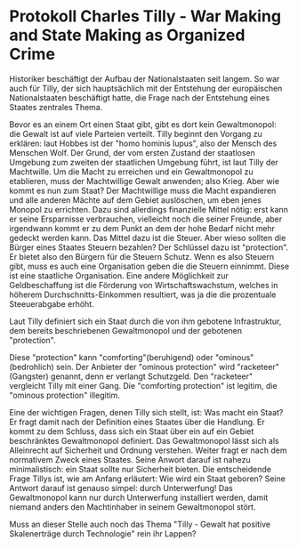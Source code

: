 # Protokoll Charles Tilly - War Making and State Making as Organized Crime

Historiker beschäftigt der Aufbau der Nationalstaaten seit langem.
So war auch für Tilly, der sich hauptsächlich mit der Entstehung der europäischen Nationalstaaten beschäftigt hatte, die Frage nach der Entstehung eines Staates zentrales Thema.

Bevor es an einem Ort einen Staat gibt, gibt es dort kein Gewaltmonopol: die Gewalt ist auf viele Parteien verteilt.
Tilly beginnt den Vorgang zu erklären: laut Hobbes ist der "homo hominis lupus", also der Mensch des Menschen Wolf.
Der Grund, der vom ersten Zustand der staatlosen Umgebung zum zweiten der staatlichen Umgebung führt, ist laut Tilly der Machtwille.
Um die Macht zu erreichen und ein Gewaltmonopol zu etablieren, muss der Machtwillige Gewalt anwenden; also Krieg.
Aber wie kommt es nun zum Staat? Der Machtwillige muss die Macht expandieren und alle anderen Mächte auf dem Gebiet auslöschen, um eben jenes Monopol zu errichten.
Dazu sind allerdings finanzielle Mittel nötig: erst kann er seine Ersparnisse verbrauchen, vielleicht noch die seiner Freunde, aber irgendwann kommt er zu dem Punkt an dem der hohe Bedarf nicht mehr gedeckt werden kann.
Das Mittel dazu ist die Steuer.
Aber wieso sollten die Bürger eines Staates Steuern bezahlen?
Der Schlüssel dazu ist "protection". Er bietet also den Bürgern für die Steuern Schutz.
Wenn es also Steuern gibt, muss es auch eine Organisation geben die die Steuern einnimmt. Diese ist eine staatliche Organisation.
Eine andere Möglichkeit zur Geldbeschaffung ist die Förderung von Wirtschaftswachstum, welches in höherem Durchschnitts-Einkommen resultiert, was ja die die prozentuale Steeuerabgabe erhöht.

Laut Tilly definiert sich ein Staat durch die von ihm gebotene Infrastruktur, dem bereits beschriebenen Gewaltmonopol und der gebotenen "protection".

Diese "protection" kann "comforting"(beruhigend) oder "ominous"(bedrohlich) sein.
Der Anbieter der "ominous protection" wird "racketeer"(Gangster) genannt, denn er verlangt Schutzgeld.
Den "racketeer" vergleicht Tilly mit einer Gang.
Die "comforting protection" ist legitim, die "ominous protection" illegitim.

Eine der wichtigen Fragen, denen Tilly sich stellt, ist: Was macht ein Staat?
Er fragt damit nach der Definition eines Staates über die Handlung.
Er kommt zu dem Schluss, dass sich ein Staat über ein auf ein Gebiet beschränktes Gewaltmonopol definiert.
Das Gewaltmonopol lässt sich als Alleinrecht auf Sicherheit und Ordnung verstehen.
Weiter fragt er nach dem normativem Zweck eines Staates.
Seine Anwort darauf ist nahezu minimalistisch: ein Staat sollte nur Sicherheit bieten.
Die entscheidende Frage Tillys ist, wie am Anfang erläutert: Wie wird ein Staat geboren?
Seine Antwort darauf ist genauso simpel: durch Unterwerfung!
Das Gewaltmonopol kann nur durch Unterwerfung installiert werden, damit niemand anders den Machtinhaber in seinem Gewaltmonopol stört.

Muss an dieser Stelle auch noch das Thema "Tilly - Gewalt hat positive Skalenerträge durch Technologie" rein ihr Lappen?
